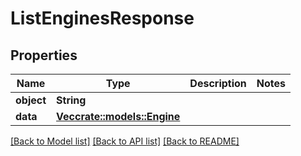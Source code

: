 # ListEnginesResponse

## Properties

Name | Type | Description | Notes
------------ | ------------- | ------------- | -------------
**object** | **String** |  | 
**data** | [**Vec<crate::models::Engine>**](Engine.md) |  | 

[[Back to Model list]](../README.md#documentation-for-models) [[Back to API list]](../README.md#documentation-for-api-endpoints) [[Back to README]](../README.md)


